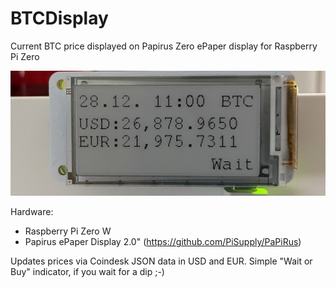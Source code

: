 # BTCDisplay
Current BTC price displayed on Papirus Zero ePaper display for Raspberry Pi Zero

![Display](https://github.com/schech1/BTCDisplay/blob/main/BTCDisplay.jpg)

Hardware: 
+ Raspberry Pi Zero W
+ Papirus ePaper Display 2.0" (https://github.com/PiSupply/PaPiRus)

Updates prices via Coindesk JSON data in USD and EUR.
Simple "Wait or Buy" indicator, if you wait for a dip ;-)

